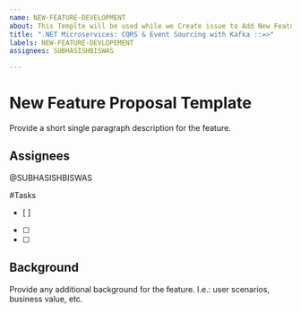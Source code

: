 ```yaml
---
name: NEW-FEATURE-DEVELOPMENT
about: This Templte will be used while we Create issue to Add New Feature
title: ".NET Microservices: CQRS & Event Sourcing with Kafka ::=>"
labels: NEW-FEATURE-DEVLOPEMENT
assignees: SUBHASISHBISWAS

---
```


# New Feature Proposal Template
Provide a short single paragraph description for the feature. 

## Assignees
@SUBHASISHBISWAS

#Tasks
- [ ]
- [ ]
- [ ]

## Background
Provide any additional background for the feature. I.e.: user scenarios, business value, etc.
